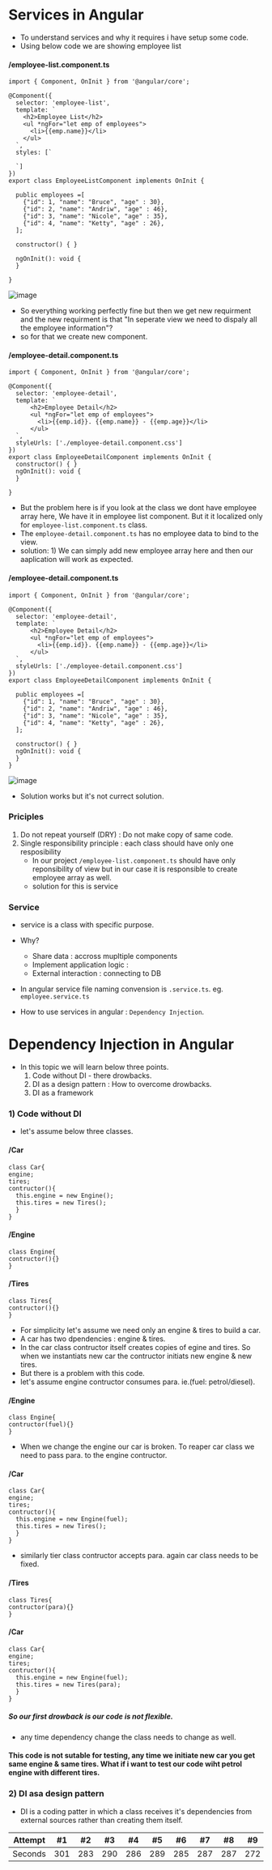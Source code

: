 # Services in Angular

- To understand services and why it requires i have setup some code.
- Using below code we are showing employee list

#### /employee-list.component.ts
```
import { Component, OnInit } from '@angular/core';

@Component({
  selector: 'employee-list',
  template: `
    <h2>Employee List</h2>
    <ul *ngFor="let emp of employees">
      <li>{{emp.name}}</li>
    </ul>
  `,
  styles: [`
  
  `]
})
export class EmployeeListComponent implements OnInit {

  public employees =[
    {"id": 1, "name": "Bruce", "age" : 30},
    {"id": 2, "name": "Andriw", "age" : 46},
    {"id": 3, "name": "Nicole", "age" : 35},
    {"id": 4, "name": "Ketty", "age" : 26},
  ];

  constructor() { }

  ngOnInit(): void {
  }

}

```

![image](https://user-images.githubusercontent.com/35020560/92997163-cf185300-f52e-11ea-98e2-8c527c4342b7.png)

- So everything working perfectly fine but then we get new requirment and the new requirment is that "In seperate view we need to dispaly all the employee information"?
- so for that we create new component.

#### /employee-detail.component.ts
```
import { Component, OnInit } from '@angular/core';

@Component({
  selector: 'employee-detail',
  template: `
      <h2>Employee Detail</h2>
      <ul *ngFor="let emp of employees">
        <li>{{emp.id}}. {{emp.name}} - {{emp.age}}</li>
      </ul>
  `,
  styleUrls: ['./employee-detail.component.css']
})
export class EmployeeDetailComponent implements OnInit {
  constructor() { }
  ngOnInit(): void {
  }

}

```
- But the problem here is if you look at the class we dont have employee array here, We have it in employee list component.
But it it localized only for `employee-list.component.ts` class.
- The `employee-detail.component.ts` has no employee data to bind to the view.
- solution: 1) We can simply add new employee array here and then our aaplication will work as expected.

#### /employee-detail.component.ts
```
import { Component, OnInit } from '@angular/core';

@Component({
  selector: 'employee-detail',
  template: `
      <h2>Employee Detail</h2>
      <ul *ngFor="let emp of employees">
        <li>{{emp.id}}. {{emp.name}} - {{emp.age}}</li>
      </ul>
  `,
  styleUrls: ['./employee-detail.component.css']
})
export class EmployeeDetailComponent implements OnInit {

  public employees =[
    {"id": 1, "name": "Bruce", "age" : 30},
    {"id": 2, "name": "Andriw", "age" : 46},
    {"id": 3, "name": "Nicole", "age" : 35},
    {"id": 4, "name": "Ketty", "age" : 26},
  ];

  constructor() { }
  ngOnInit(): void {
  }
}

```

![image](https://user-images.githubusercontent.com/35020560/92997365-5c0fdc00-f530-11ea-855f-f814e26943a8.png)


- Solution works but it's not currect solution.

### Priciples
1) Do not repeat yourself (DRY) : Do not make copy of same code.
2) Single responsibility principle : each class should have only one resposibility
   - In our project `/employee-list.component.ts` should have only reponsibility of view but in our case it is responsible to create employee array as well.
   - solution for this is service
   
### Service
- service is a class with specific purpose.
- Why?
  - Share data : accross mupltiple components
  - Implement application logic : 
  - External interaction : connecting to DB
  
- In angular service file naming convension is `.service.ts`. eg. `employee.service.ts`
- How to use services in angular :  `Dependency Injection`.

# Dependency Injection in Angular
- In this topic we will learn below three points.
  1) Code without DI - there drowbacks.
  2) DI as a design pattern : How to overcome drowbacks.
  3) DI as a framework

### 1) Code without DI
- let's assume below three classes.

#### /Car
```
class Car{
engine;
tires;
contructor(){
  this.engine = new Engine();
  this.tires = new Tires();
  }
}

```
#### /Engine
```
class Engine{
contructor(){}
}

```
#### /Tires
```
class Tires{
contructor(){}
}

```
- For simplicity let's assume we need only an engine & tires to build a car.
- A car has two dpendencies : engine & tires.
- In the car class contructor itself creates copies of egine and tires. So when we instantiats new car the contructor initiats new engine & new tires.
- But there is a problem with this code.
- let's assume engine contructor consumes para. ie.(fuel: petrol/diesel).

#### /Engine
```
class Engine{
contructor(fuel){}
}

```
- When we change the engine our car is broken. To reaper car class we need to pass para. to the engine contructor.

#### /Car
```
class Car{
engine;
tires;
contructor(){
  this.engine = new Engine(fuel);
  this.tires = new Tires();
  }
}

```
- similarly tier class contructor accepts para. again car class needs to be fixed.

#### /Tires
```
class Tires{
contructor(para){}
}

```

#### /Car
```
class Car{
engine;
tires;
contructor(){
  this.engine = new Engine(fuel);
  this.tires = new Tires(para);
  }
}

```
##### So our first drowback is our code is not flexible.
- any time dependency change the class needs to change as well.
#### This code is not sutable for testing, any time we initiate new car you get same engine & same tires. What if i want to test our code wiht petrol engine with different tires.

### 2) DI asa design pattern

- DI is a coding patter in which a class receives it's dependencies from external sources rather than creating them itself.

Attempt | #1 | #2 | #3 | #4 | #5 | #6 | #7 | #8 | #9 | #10 | #11
--- | --- | --- | --- |--- |--- |--- |--- |--- |--- |--- |---
Seconds | 301 | 283 | 290 | 286 | 289 | 285 | 287 | 287 | 272 | 276 | 269


